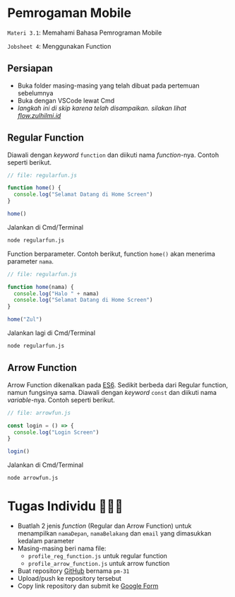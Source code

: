 # Pemrogaman Mobile

`Materi 3.1`: Memahami Bahasa Pemrograman Mobile

`Jobsheet 4`: Menggunakan Function

## Persiapan

- Buka folder masing-masing yang telah dibuat pada pertemuan sebelumnya
- Buka dengan VSCode lewat Cmd
- _langkah ini di skip karena telah disampaikan. silakan lihat [flow.zulhilmi.id](https://flow.zulhilmi.id)_

## Regular Function

Diawali dengan _keyword_ `function` dan diikuti nama _function_-nya. Contoh seperti berikut.

```js
// file: regularfun.js

function home() {
  console.log("Selamat Datang di Home Screen")
}

home()
```

Jalankan di Cmd/Terminal

```bash
node regularfun.js
```

Function berparameter. Contoh berikut, function `home()` akan menerima parameter `nama`.

```js
// file: regularfun.js

function home(nama) {
  console.log("Halo " + nama)
  console.log("Selamat Datang di Home Screen")
}

home("Zul")
```

Jalankan lagi di Cmd/Terminal

```bash
node regularfun.js
```

## Arrow Function

Arrow Function dikenalkan pada [ES6](https://www.w3schools.com/Js/js_es6.asp). Sedikit berbeda dari Regular function, namun fungsinya sama. Diawali dengan _keyword_ `const` dan diikuti nama _variable_-nya. Contoh seperti berikut.

```js
// file: arrowfun.js

const login = () => {
  console.log("Login Screen")
}

login()
```

Jalankan di Cmd/Terminal

```bash
node arrowfun.js
```

# Tugas Individu 👨🏻‍💻

- Buatlah 2 jenis _function_ (Regular dan Arrow Function) untuk menampilkan `namaDepan`, `namaBelakang` dan `email` yang dimasukkan kedalam parameter
- Masing-masing beri nama file:
  - `profile_reg_function.js` untuk regular function
  - `profile_arrow_function.js` untuk arrow function
- Buat repository [GitHub](https://github.com) bernama `pm-31`
- Upload/push ke repository tersebut
- Copy link repository dan submit ke [Google Form](https://forms.gle/MS5AEYfNbrxmCTQF8)

